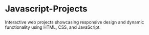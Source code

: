 # Javascript-Projects
Interactive web projects showcasing responsive design and dynamic functionality using HTML, CSS, and JavaScript.
